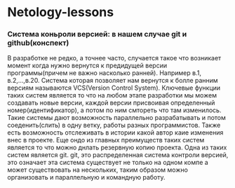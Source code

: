 # Netology-lessons
###  Система коньроли версией: в нашем случае git и github(конспект)

В разработке не редко, а точнее часто, случается такое что возникает момент когда нужно вернутся к предидущей версии программы(причем не важно насколько ранней).
Например в.1, в.2,...,в.20. Система которая позволяет нам вернутся к болле ранним версиям называются VCS(Version Control System). Ключевые функции таких систем 
является то что на любом этапе разработки мы можем создавать новые версии, каждой версии присвоивая определенный номер(идентификатор), а потом по ним смтореть 
что там изменилось. Такие системы дают возможность параллельно разрабатывать и потом соеденить(слить) в одну ветку, работы разных программистов. Также есть 
возможность отслеживать в истории какой автор каие изменения внес в проекте. Еще ондо из главных преимуществ таких систем является то что можно днлать резервную 
копию проекта.
Одна из таких систем является git. git, это распределенная система контроли версией, это означает эта система существует не только на одном компе а может существовать
на нескольких, таким образом можно организовать и параллельную и командную работу.
